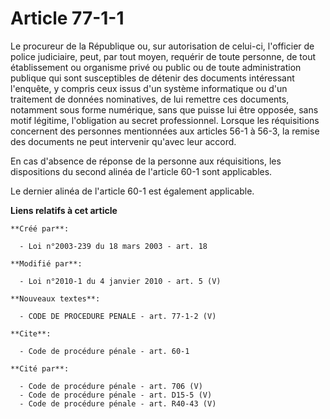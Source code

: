# Article 77-1-1

Le procureur de la République ou, sur autorisation de celui-ci, l'officier de police judiciaire, peut, par tout moyen,
requérir de toute personne, de tout établissement ou organisme privé ou public ou de toute administration publique qui sont
susceptibles de détenir des documents intéressant l'enquête, y compris ceux issus d'un système informatique ou d'un
traitement de données nominatives, de lui remettre ces documents, notamment sous forme numérique, sans que puisse lui être
opposée, sans motif légitime, l'obligation au secret professionnel. Lorsque les réquisitions concernent des personnes
mentionnées aux articles 56-1 à 56-3, la remise des documents ne peut intervenir qu'avec leur accord. 

En cas d'absence de réponse de la personne aux réquisitions, les dispositions du second alinéa de l'article 60-1 sont
applicables.

Le dernier alinéa de l'article 60-1 est également applicable.

**Liens relatifs à cet article**

	**Créé par**:

	  - Loi n°2003-239 du 18 mars 2003 - art. 18

	**Modifié par**:

	  - Loi n°2010-1 du 4 janvier 2010 - art. 5 (V)

	**Nouveaux textes**:

	  - CODE DE PROCEDURE PENALE - art. 77-1-2 (V)

	**Cite**:

	  - Code de procédure pénale - art. 60-1

	**Cité par**:

	  - Code de procédure pénale - art. 706 (V)
	  - Code de procédure pénale - art. D15-5 (V)
	  - Code de procédure pénale - art. R40-43 (V)
